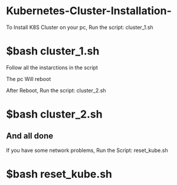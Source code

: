 # Kubernetes-Cluster-Installation-

To Install K8S Cluster on your pc,
Run the script: cluster_1.sh
# $bash cluster_1.sh

Follow all the instarctions in the script

The pc Will reboot

After Reboot, Run the script: cluster_2.sh
# $bash cluster_2.sh

And all done
---------------------------------------------------------

If you have some network problems,
Run the Script: reset_kube.sh
# $bash reset_kube.sh
